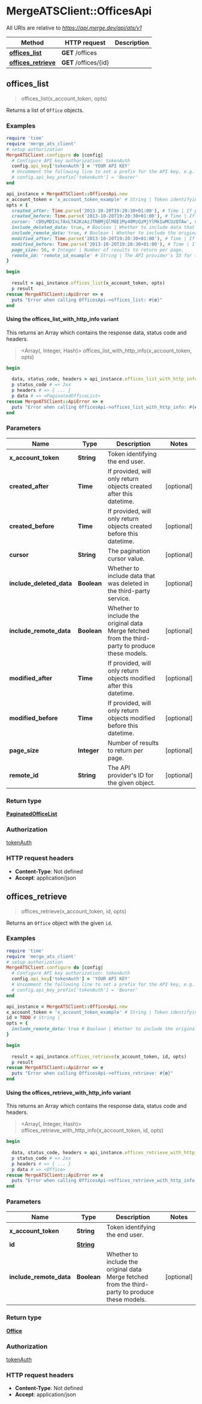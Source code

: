 # MergeATSClient::OfficesApi

All URIs are relative to *https://api.merge.dev/api/ats/v1*

| Method | HTTP request | Description |
| ------ | ------------ | ----------- |
| [**offices_list**](OfficesApi.md#offices_list) | **GET** /offices |  |
| [**offices_retrieve**](OfficesApi.md#offices_retrieve) | **GET** /offices/{id} |  |


## offices_list

> <PaginatedOfficeList> offices_list(x_account_token, opts)



Returns a list of `Office` objects.

### Examples

```ruby
require 'time'
require 'merge_ats_client'
# setup authorization
MergeATSClient.configure do |config|
  # Configure API key authorization: tokenAuth
  config.api_key['tokenAuth'] = 'YOUR API KEY'
  # Uncomment the following line to set a prefix for the API key, e.g. 'Bearer' (defaults to nil)
  # config.api_key_prefix['tokenAuth'] = 'Bearer'
end

api_instance = MergeATSClient::OfficesApi.new
x_account_token = 'x_account_token_example' # String | Token identifying the end user.
opts = {
  created_after: Time.parse('2013-10-20T19:20:30+01:00'), # Time | If provided, will only return objects created after this datetime.
  created_before: Time.parse('2013-10-20T19:20:30+01:00'), # Time | If provided, will only return objects created before this datetime.
  cursor: 'cD0yMDIxLTAxLTA2KzAzJTNBMjQlM0E1My40MzQzMjYlMkIwMCUzQTAw', # String | The pagination cursor value.
  include_deleted_data: true, # Boolean | Whether to include data that was deleted in the third-party service.
  include_remote_data: true, # Boolean | Whether to include the original data Merge fetched from the third-party to produce these models.
  modified_after: Time.parse('2013-10-20T19:20:30+01:00'), # Time | If provided, will only return objects modified after this datetime.
  modified_before: Time.parse('2013-10-20T19:20:30+01:00'), # Time | If provided, will only return objects modified before this datetime.
  page_size: 56, # Integer | Number of results to return per page.
  remote_id: 'remote_id_example' # String | The API provider's ID for the given object.
}

begin
  
  result = api_instance.offices_list(x_account_token, opts)
  p result
rescue MergeATSClient::ApiError => e
  puts "Error when calling OfficesApi->offices_list: #{e}"
end
```

#### Using the offices_list_with_http_info variant

This returns an Array which contains the response data, status code and headers.

> <Array(<PaginatedOfficeList>, Integer, Hash)> offices_list_with_http_info(x_account_token, opts)

```ruby
begin
  
  data, status_code, headers = api_instance.offices_list_with_http_info(x_account_token, opts)
  p status_code # => 2xx
  p headers # => { ... }
  p data # => <PaginatedOfficeList>
rescue MergeATSClient::ApiError => e
  puts "Error when calling OfficesApi->offices_list_with_http_info: #{e}"
end
```

### Parameters

| Name | Type | Description | Notes |
| ---- | ---- | ----------- | ----- |
| **x_account_token** | **String** | Token identifying the end user. |  |
| **created_after** | **Time** | If provided, will only return objects created after this datetime. | [optional] |
| **created_before** | **Time** | If provided, will only return objects created before this datetime. | [optional] |
| **cursor** | **String** | The pagination cursor value. | [optional] |
| **include_deleted_data** | **Boolean** | Whether to include data that was deleted in the third-party service. | [optional] |
| **include_remote_data** | **Boolean** | Whether to include the original data Merge fetched from the third-party to produce these models. | [optional] |
| **modified_after** | **Time** | If provided, will only return objects modified after this datetime. | [optional] |
| **modified_before** | **Time** | If provided, will only return objects modified before this datetime. | [optional] |
| **page_size** | **Integer** | Number of results to return per page. | [optional] |
| **remote_id** | **String** | The API provider&#39;s ID for the given object. | [optional] |

### Return type

[**PaginatedOfficeList**](PaginatedOfficeList.md)

### Authorization

[tokenAuth](../README.md#tokenAuth)

### HTTP request headers

- **Content-Type**: Not defined
- **Accept**: application/json


## offices_retrieve

> <Office> offices_retrieve(x_account_token, id, opts)



Returns an `Office` object with the given `id`.

### Examples

```ruby
require 'time'
require 'merge_ats_client'
# setup authorization
MergeATSClient.configure do |config|
  # Configure API key authorization: tokenAuth
  config.api_key['tokenAuth'] = 'YOUR API KEY'
  # Uncomment the following line to set a prefix for the API key, e.g. 'Bearer' (defaults to nil)
  # config.api_key_prefix['tokenAuth'] = 'Bearer'
end

api_instance = MergeATSClient::OfficesApi.new
x_account_token = 'x_account_token_example' # String | Token identifying the end user.
id = TODO # String | 
opts = {
  include_remote_data: true # Boolean | Whether to include the original data Merge fetched from the third-party to produce these models.
}

begin
  
  result = api_instance.offices_retrieve(x_account_token, id, opts)
  p result
rescue MergeATSClient::ApiError => e
  puts "Error when calling OfficesApi->offices_retrieve: #{e}"
end
```

#### Using the offices_retrieve_with_http_info variant

This returns an Array which contains the response data, status code and headers.

> <Array(<Office>, Integer, Hash)> offices_retrieve_with_http_info(x_account_token, id, opts)

```ruby
begin
  
  data, status_code, headers = api_instance.offices_retrieve_with_http_info(x_account_token, id, opts)
  p status_code # => 2xx
  p headers # => { ... }
  p data # => <Office>
rescue MergeATSClient::ApiError => e
  puts "Error when calling OfficesApi->offices_retrieve_with_http_info: #{e}"
end
```

### Parameters

| Name | Type | Description | Notes |
| ---- | ---- | ----------- | ----- |
| **x_account_token** | **String** | Token identifying the end user. |  |
| **id** | [**String**](.md) |  |  |
| **include_remote_data** | **Boolean** | Whether to include the original data Merge fetched from the third-party to produce these models. | [optional] |

### Return type

[**Office**](Office.md)

### Authorization

[tokenAuth](../README.md#tokenAuth)

### HTTP request headers

- **Content-Type**: Not defined
- **Accept**: application/json

